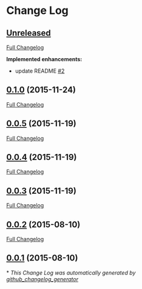 # Change Log

## [Unreleased](https://github.com/Adorkable/APIBaseiOS/tree/HEAD)

[Full Changelog](https://github.com/Adorkable/APIBaseiOS/compare/0.1.0...HEAD)

**Implemented enhancements:**

- update README [\#2](https://github.com/Adorkable/APIBaseiOS/issues/2)

## [0.1.0](https://github.com/Adorkable/APIBaseiOS/tree/0.1.0) (2015-11-24)
[Full Changelog](https://github.com/Adorkable/APIBaseiOS/compare/0.0.5...0.1.0)

## [0.0.5](https://github.com/Adorkable/APIBaseiOS/tree/0.0.5) (2015-11-19)
[Full Changelog](https://github.com/Adorkable/APIBaseiOS/compare/0.0.4...0.0.5)

## [0.0.4](https://github.com/Adorkable/APIBaseiOS/tree/0.0.4) (2015-11-19)
[Full Changelog](https://github.com/Adorkable/APIBaseiOS/compare/0.0.3...0.0.4)

## [0.0.3](https://github.com/Adorkable/APIBaseiOS/tree/0.0.3) (2015-11-19)
[Full Changelog](https://github.com/Adorkable/APIBaseiOS/compare/0.0.2...0.0.3)

## [0.0.2](https://github.com/Adorkable/APIBaseiOS/tree/0.0.2) (2015-08-10)
[Full Changelog](https://github.com/Adorkable/APIBaseiOS/compare/0.0.1...0.0.2)

## [0.0.1](https://github.com/Adorkable/APIBaseiOS/tree/0.0.1) (2015-08-10)


\* *This Change Log was automatically generated by [github_changelog_generator](https://github.com/skywinder/Github-Changelog-Generator)*